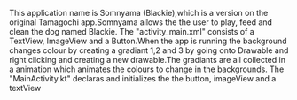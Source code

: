 This application name is Somnyama (Blackie),which is a version on the original Tamagochi app.Somnyama allows the the user to play, feed and clean the dog named Blackie.
The "activity_main.xml" consists of a TextView, ImageView and a Button.When the app is running the background changes colour by creating a gradiant 1,2 and 3 by going onto Drawable and right clicking and creating a new drawable.The gradiants are all collected in a animation which animates the colours to change in the backgrounds.
The "MainActivity.kt" declaras and initializes the the button, imageView and a textView
